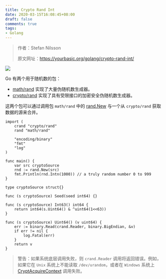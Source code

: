 ```yaml
---
title: Crypto Rand Int
date: 2020-03-15T16:08:45+08:00
draft: false
comments: true
tags: 
- Golang
---
```


> 作者：Stefan Nilsson
> 
> 原文网址：https://yourbasic.org/golang/crypto-rand-int/

![](http://oss.xiayuguo.com/blog/202003/password-generator.jpg)

Go 有两个用于随机数的包：

- [math/rand](https://golang.org/pkg/math/rand/ "math/rand") 实现了大量伪随机数生成器。 
- [crypto/rand](https://golang.org/pkg/crypto/rand/ "crypto/rand") 实现了具有受限接口的加密安全伪随机数生成器。

这两个包可以通过调用包 `math/rand` 中的 [rand.New](https://golang.org/pkg/math/rand/#New "rand.New") 与一个从 `crypto/rand` 获取数据的源来合并。

```golang
import (
    crand "crypto/rand"
    rand "math/rand"

    "encoding/binary"
    "fmt"
    "log"
)

func main() {
    var src cryptoSource
    rnd := rand.New(src)
    fmt.Println(rnd.Intn(1000)) // a truly random number 0 to 999
}

type cryptoSource struct{}

func (s cryptoSource) Seed(seed int64) {}

func (s cryptoSource) Int63() int64 {
    return int64(s.Uint64() & ^uint64(1<<63))
}

func (s cryptoSource) Uint64() (v uint64) {
    err := binary.Read(crand.Reader, binary.BigEndian, &v)
    if err != nil {
        log.Fatal(err)
    }
    return v
}
```
> 警告：如果系统底层调用失败，则 `crand.Reader` 调用将返回错误。例如，如果它在 `Unix` 系统上不能读取 `/dev/urandom`，或者在 `Windows` 系统上 [CryptAcquireContext](https://msdn.microsoft.com/en-us/library/windows/desktop/aa379886(v=vs.85).aspx "CryptAcquireContext") 调用失败。
